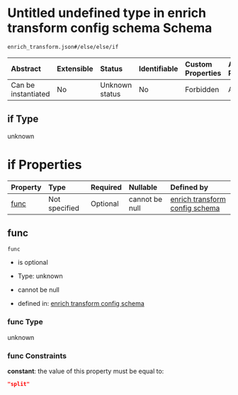 # Untitled undefined type in enrich transform config schema Schema

```txt
enrich_transform.json#/else/else/if
```



| Abstract            | Extensible | Status         | Identifiable | Custom Properties | Additional Properties | Access Restrictions | Defined In                                                                      |
| :------------------ | :--------- | :------------- | :----------- | :---------------- | :-------------------- | :------------------ | :------------------------------------------------------------------------------ |
| Can be instantiated | No         | Unknown status | No           | Forbidden         | Allowed               | none                | [enrich\_transform.json\*](../out/enrich_transform.json "open original schema") |

## if Type

unknown

# if Properties

| Property      | Type          | Required | Nullable       | Defined by                                                                                                                               |
| :------------ | :------------ | :------- | :------------- | :--------------------------------------------------------------------------------------------------------------------------------------- |
| [func](#func) | Not specified | Optional | cannot be null | [enrich transform config schema](enrich_transform-else-else-if-properties-func.md "enrich_transform.json#/else/else/if/properties/func") |

## func



`func`

* is optional

* Type: unknown

* cannot be null

* defined in: [enrich transform config schema](enrich_transform-else-else-if-properties-func.md "enrich_transform.json#/else/else/if/properties/func")

### func Type

unknown

### func Constraints

**constant**: the value of this property must be equal to:

```json
"split"
```
